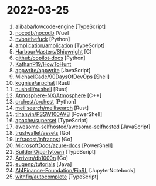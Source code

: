 # 2022-03-25

1. [alibaba/lowcode-engine](https://github.com/alibaba/lowcode-engine "An enterprise-class low-code technology stack with scale-out design / 一套面向扩展设计的企业级低代码技术体系") [TypeScript]
2. [nocodb/nocodb](https://github.com/nocodb/nocodb "🔥 🔥 🔥 Open Source Airtable Alternative - turns any MySQL, Postgres database into a collaborative spreadsheet with REST APIs.") [Vue]
3. [nvbn/thefuck](https://github.com/nvbn/thefuck "Magnificent app which corrects your previous console command.") [Python]
4. [amplication/amplication](https://github.com/amplication/amplication "Amplication is an open‑source development tool. It helps you develop quality Node.js applications without spending time on repetitive coding tasks.") [TypeScript]
5. [HarbourMasters/Shipwright](https://github.com/HarbourMasters/Shipwright "") [C]
6. [github/copilot-docs](https://github.com/github/copilot-docs "Documentation for GitHub Copilot") [Python]
7. [KathanP19/HowToHunt](https://github.com/KathanP19/HowToHunt "Tutorials and Things to Do while Hunting Vulnerability.") 
8. [appwrite/appwrite](https://github.com/appwrite/appwrite "Secure Backend Server for Web, Mobile & Flutter Developers 🚀 AKA the 100% open-source Firebase alternative.") [JavaScript]
9. [MichaelCade/90DaysOfDevOps](https://github.com/MichaelCade/90DaysOfDevOps "This repository is my documenting repository for learning the world of DevOps. I started this journey on the 1st January 2022 and I plan to run to March 31st for a complete 90-day romp on spending an hour a day including weekends to get a foundational knowledge across a lot of different areas that make up DevOps.") [Shell]
10. [kognise/arpchat](https://github.com/kognise/arpchat "Answering the question nobody asked: what if you wanted to text your friends using only ARP?") [Rust]
11. [nushell/nushell](https://github.com/nushell/nushell "A new type of shell") [Rust]
12. [Atmosphere-NX/Atmosphere](https://github.com/Atmosphere-NX/Atmosphere "Atmosphère is a work-in-progress customized firmware for the Nintendo Switch.") [C++]
13. [orchest/orchest](https://github.com/orchest/orchest "Build data pipelines, the easy way 🛠️") [Python]
14. [meilisearch/meilisearch](https://github.com/meilisearch/meilisearch "Powerful, fast, and an easy to use search engine") [Rust]
15. [tihanyin/PSSW100AVB](https://github.com/tihanyin/PSSW100AVB "A list of useful Powershell scripts with 100% AV bypass (At the time of publication).") [PowerShell]
16. [apache/superset](https://github.com/apache/superset "Apache Superset is a Data Visualization and Data Exploration Platform") [TypeScript]
17. [awesome-selfhosted/awesome-selfhosted](https://github.com/awesome-selfhosted/awesome-selfhosted "A list of Free Software network services and web applications which can be hosted on your own servers") [JavaScript]
18. [trustwallet/assets](https://github.com/trustwallet/assets "A comprehensive, up-to-date collection of information about several thousands (!) of crypto tokens.") [Go]
19. [infracost/infracost](https://github.com/infracost/infracost "Cloud cost estimates for Terraform in pull requests💰📉 Love your cloud bill!") [Go]
20. [MicrosoftDocs/azure-docs](https://github.com/MicrosoftDocs/azure-docs "Open source documentation of Microsoft Azure") [PowerShell]
21. [BuilderIO/partytown](https://github.com/BuilderIO/partytown "Relocate resource intensive third-party scripts off of the main thread and into a web worker. 🎉") [TypeScript]
22. [Arriven/db1000n](https://github.com/Arriven/db1000n "") [Go]
23. [eugenp/tutorials](https://github.com/eugenp/tutorials "Just Announced - Learn Spring Security OAuth:") [Java]
24. [AI4Finance-Foundation/FinRL](https://github.com/AI4Finance-Foundation/FinRL "FinRL: The first open-source project for financial reinforcement learning. Please star. 🔥") [JupyterNotebook]
25. [withfig/autocomplete](https://github.com/withfig/autocomplete "Fig adds autocomplete to your terminal.") [TypeScript]
